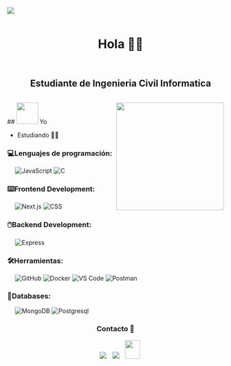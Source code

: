 
<!--horizontal divider(gradiant)-->
<img src="https://user-images.githubusercontent.com/73097560/115834477-dbab4500-a447-11eb-908a-139a6edaec5c.gif">
<!--h1 without bottom border-->
<div id="user-content-toc">
  <ul align="center">
    <summary><h1 style="display: inline-block">Hola 👋😎</h1></summary>
  </ul>
</div>
<!--h2 without bottom border-->
<div id="user-content-toc">
  <ul align="center">
    <summary><h2 style="display: inline-block">Estudiante de Ingenieria Civil Informatica</h2></summary>
  </ul>
</div>
## <picture><img src = "https://github.com/7oSkaaa/7oSkaaa/blob/main/Images/about_me.gif?raw=true" width = 50px></picture> Yo
<picture> <img align="right" src="https://github.com/7oSkaaa/7oSkaaa/blob/main/Images/Right_Side.gif?raw=true" width = 250px></picture>

<br>

- Estudiando 🦧🐒 

### 💻Lenguajes de programación:
&emsp;
![JavaScript](https://img.shields.io/badge/-JavaScript-000?&logo=JavaScript)
![C](https://img.shields.io/badge/C-A8B9CC?logo=C&logoColor=white)

### ⌨️Frontend Development:
&emsp;
![Next.js](https://img.shields.io/badge/-Next.js-000?logo=Next.js)
![CSS](https://img.shields.io/badge/-CSS-000?logo=CSS3)

### 🖱️Backend Development:
&emsp;
![Express](https://img.shields.io/badge/-Express-000?logo=Express)

### 🛠️Herramientas:
&emsp;
![GitHub](https://img.shields.io/badge/-GitHub-000?logo=GitHub)
![Docker](https://img.shields.io/badge/-Docker-000?logo=Docker)
![VS Code](https://img.shields.io/badge/-VS%20Code-000?logo=Visual-Studio-Code)
![Postman](https://img.shields.io/badge/-Postman-000?logo=Postman)

### 💾Databases:
&emsp;
![MongoDB](https://img.shields.io/badge/-MongoDB-000?logo=MongoDB)
![Postgresql](https://img.shields.io/badge/PostgreSQL-316192?logo=postgresql&logoColor=white)


<h3 align="center" >Contacto 🤝 </h3>

<p align="center">

 <div align="center"  class="icons-social" style="margin-left: 10px;">
        <a   target="_blank" href="https://www.linkedin.com/in/joaquin-maureira-veliz-385a91334/">
			<img src="https://img.icons8.com/doodle/40/000000/linkedin--v2.png" style="margin-left: 10px;" ></a>
        <a style="margin-left: 10px;" target="_blank" href="https://github.com/Joaqomv">
		<img src="https://img.icons8.com/doodle/40/000000/github--v1.png"></a>
           <a style="margin-left: 10px;" target="_blank" href="mailto:jmaureiraveliz@gmail.com">
		<img src="https://img.icons8.com/doodle/2x/gmail-new.png" style=" width:35px; height:43px;"></a>
      </div>

</p>

